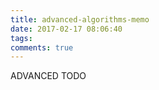```yaml
---
title: advanced-algorithms-memo
date: 2017-02-17 08:06:40
tags:
comments: true
---
```


ADVANCED TODO
